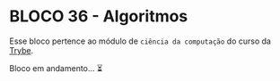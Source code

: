 # BLOCO 36 - Algoritmos



Esse bloco pertence ao módulo de `ciência da computação` do curso da [Trybe](https://www.betrybe.com/). 

Bloco em andamento... :hourglass_flowing_sand:



